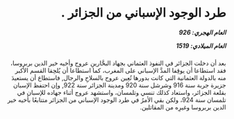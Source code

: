 <h1 dir="rtl">طرد الوجود الإسباني من الجزائر .</h1>

<h5 dir="rtl">العام الهجري:  926

العام الميلادي: 1519

</h5>

<p dir="rtl">بعد أن دخلت الجزائر في النفوذ العثماني بجهاد البحَّارينِ عروج وأخيه خير الدين بربروسا، فقد استطاعا أن يوقِفا المدَّ الإسباني على المغرب، كما استطاعا أن يُلحِقا القسم الأكبر منه بالدولة العثمانية التي كانت بدورها تُعِين عروج بالسلاحِ والرجال, فاستطاع أن يستعيدَ جزيرة جربة سنة 916 وشرشل سنة 920 ومدينة الجزائر سنة 922, وإن احتفظ الإسبان بقلعة الجزائر، واستعاد كذلك تنسي وتلمسان، واستشهد عروج أثناء جهاده للإسبان في تلمسان سنة 924، ولكن بقي الأمرُ في طرد الوجود الإسباني من الجزائر متتابعًا بأخيه خير الدين بربروسا وغيرِه من المقاتلين.</p></br>
